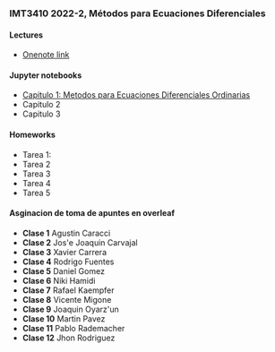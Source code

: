 ### IMT3410 2022-2, Métodos para Ecuaciones Diferenciales 

#### Lectures
- [Onenote link](https://1drv.ms/u/s!AgSI5B3Y5o1ukh_uq4WGP23w8ZV2)

#### Jupyter notebooks
- [Capitulo 1: Metodos para Ecuaciones Diferenciales Ordinarias](jupyter/Capitulo1.ipynb)
- Capitulo 2
- Capitulo 3

#### Homeworks
- Tarea 1:
- Tarea 2
- Tarea 3
- Tarea 4
- Tarea 5

#### Asginacion de toma de apuntes en overleaf
- **Clase 1** Agustin Caracci
- **Clase 2** Jos\'e Joaquin Carvajal
- **Clase 3** Xavier Carrera
- **Clase 4** Rodrigo Fuentes
- **Clase 5** Daniel Gomez 
- **Clase 6** Niki Hamidi
- **Clase 7** Rafael Kaempfer
- **Clase 8** Vicente Migone
- **Clase 9** Joaquin Oyarz\'un
- **Clase 10** Martin Pavez
- **Clase 11** Pablo Rademacher
- **Clase 12** Jhon Rodriguez
